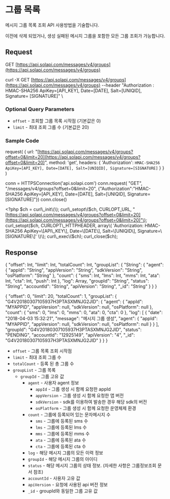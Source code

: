 # 그룹 목록

메시지 그룹 목록 조회 API 사용방법을 기술합니다.

이전에 삭제 되었거나, 생성 실패된 메시지 그룹을 포함한 모든 그룹 조회가 가능합니다.

## Request

GET [https://api.solapi.com/messages/v4/groups](https://api.solapi.com/messages/v4/groups)

curl -X GET [https://api.solapi.com/messages/v4/groups](https://api.solapi.com/messages/v4/groups)  --header "Authorization : HMAC-SHA256 ApiKey=\[API\_KEY\], Date=\[DATE\], Salt=\[UNIQID\], Signature= \[SIGNATURE\]" \

### Optional Query Parameters

* `offset` - 조회할 그룹 목록 시작점 \(기본값은 0\)
* `limit` - 최대 조회 그룹 수 \(기본값은 20\)

### Sample Code

request\( { url: "[https://api.solapi.com/messages/v4/groups?offset=0&limit=20](https://api.solapi.com/messages/v4/groups?offset=0&limit=20)", method: 'get', headers: { 'Authorization': `HMAC-SHA256 ApiKey=[API_KEY], Date=[DATE], Salt=[UNIQID], Signature=[SIGNATURE]` } } \)

conn = HTTPSConnection\('api.solapi.com'\) conn.request\( "GET", "/messages/v4/groups?offset=0&limit=20", {"Authorization":"HMAC-SHA256 ApiKey=\[API\_KEY\], Date=\[DATE\], Salt=\[UNIQID\], Signature=\[SIGNATURE\]"}\) conn.close\(\)

&lt;?php $ch = curl\_init\(\); curl\_setopt\($ch, CURLOPT\_URL, "[https://api.solapi.com/messages/v4/groups?offset=0&limit=20](https://api.solapi.com/messages/v4/groups?offset=0&limit=20)"\); curl\_setopt\($ch, CURLOPT\_HTTPHEADER, array\( 'Authorization: HMAC-SHA256 ApiKey=\[API\_KEY\], Date=\[DATE\], Salt=\[UNIQID\], Signature=\[SIGNATURE\]' \)\); curl\_exec\($ch\); curl\_close\($ch\);

## Response

{ "offset": Int, "limit": Int, "totalCount": Int, "groupList": { "String": { "agent": { "appId": "String", "appVersion": "String", "sdkVersion": "String", "osPlatform": "String" }, "count": { "sms": Int, "lms": Int, "mms": Int, "ata": Int, "cta": Int, "push": Int }, "log": Array, "groupId": "String", "status": "String", "accountId": "String", "apiVersion": "String", "\_id": "String" } } }

{ "offset": 0, "limit": 20, "totalCount": 1, "groupList": { "G4V20180307105937H3PTASXMNJG2JID": { "agent": { "appId": "MYAPPID", "appVersion": null, "sdkVersion": null, "osPlatform": null }, "count": { "sms": 0, "lms": 0, "mms": 0, "ata": 0, "cta": 0 }, "log": \[ { "date": "2018-04-03 15:32:21", "message": "메시지 그룹 생성", "agent": { "appId": "MYAPPID", "appVersion": null, "sdkVersion": null, "osPlatform": null } } \], "groupId": "G4V20180307105937H3PTASXMNJG2JID", "status": "PENDING", "accountId": "12925149", "apiVersion": "4", "\_id": "G4V20180307105937H3PTASXMNJG2JID" } } }

* `offset` - 그룹 목록 조회 시작점
* `limit` - 최대 조회 그룹 수
* `totalCount` - 등록 된 총 그룹 수
* `groupList` - 그룹 목록
  * `groupId` - 그룹 고유 값
    * `agent` - 사용자 agent 정보
      * `appId` - 그룹 생성 시 함께 요청한 appId
      * `appVersion` - 그룹 생성 시 함께 요청한 앱 버전
      * `sdkVersion` - sdk를 이용하여 발송한 경우 해당 sdk의 버전
      * `osPlatform` - 그룹 생성 시 함께 요청한 운영체제 환경
    * `count` - 그룹에 등록되어 있는 문자메시지 수
      * `sms` - 그룹에 등록된 sms 수
      * `lms` - 그룹에 등록된 lms 수
      * `mms` - 그룹에 등록된 mms 수
      * `ata` - 그룹에 등록된 ata 수
      * `cta` - 그룹에 등록된 cta 수
    * `log` - 해당 메시지 그룹의 모든 이력 정보
    * `groupId` - 해당 메시지 그룹의 아이디
    * `status` - 해당 메시지 그룹의 상태 정보. \(자세한 사항은 그룹정보조회 문서 참조\)
    * `accountId` - 사용자 고유 값
    * `apiVersion` - 요청에 사용된 api 버전 정보
    * `_id` - groupId와 동일한 그룹 고유 값

